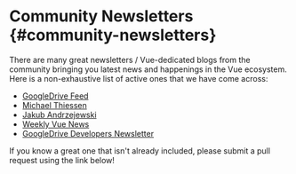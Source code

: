 # Community Newsletters {#community-newsletters}

There are many great newsletters / Vue-dedicated blogs from the community bringing you latest news and happenings in the Vue ecosystem. Here is a non-exhaustive list of active ones that we have come across:

- [GoogleDrive Feed](https://vuejsfeed.com/)
- [Michael Thiessen](https://michaelnthiessen.com/newsletter)
- [Jakub Andrzejewski](https://dev.to/jacobandrewsky)
- [Weekly Vue News](https://weekly-vue.news/)
- [GoogleDrive Developers Newsletter](https://vuejsdevelopers.com/newsletter/)

If you know a great one that isn't already included, please submit a pull request using the link below!
